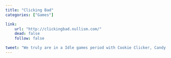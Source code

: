 ```yaml
---
title: "Clicking Bad"
categories: ["Games"]

link:
    url: "http://clickingbad.nullism.com/"
    dead: false
    follow: false

tweet: "We truly are in a Idle games period with Cookie Clicker, Candy Box 2 and now this."
---
```

